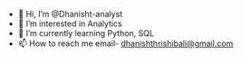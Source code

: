 - 👋 Hi, I’m @Dhanisht-analyst
- 👀 I’m interested in Analytics
- 🌱 I’m currently learning Python, SQL 
- 📫 How to reach me email- dhanishthrishibali@gmail.com

<!---
Dhanisht-analyst/Dhanisht-analyst is a ✨ special ✨ repository because its `README.md` (this file) appears on your GitHub profile.
You can click the Preview link to take a look at your changes.
--->
